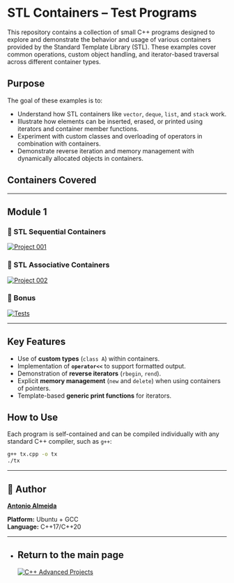 # STL Containers – Test Programs

This repository contains a collection of small C++ programs designed to explore and demonstrate the behavior and usage of various containers provided by the Standard Template Library (STL). These examples cover common operations, custom object handling, and iterator-based traversal across different container types.

## Purpose

The goal of these examples is to:

- Understand how STL containers like `vector`, `deque`, `list`, and `stack` work.
- Illustrate how elements can be inserted, erased, or printed using iterators and container member functions.
- Experiment with custom classes and overloading of operators in combination with containers.
- Demonstrate reverse iteration and memory management with dynamically allocated objects in containers.

## Containers Covered

---
## Module 1

### 📘 STL Sequential Containers  
[![Project 001](https://img.shields.io/badge/Sequential-Containers-blue?style=for-the-badge)](https://github.com/alfecjo/Cplus_plus_Advanced/tree/main/archives/module1/001%20STL%20Sequential%20Containers)

### 📘 STL Associative Containers
[![Project 002](https://img.shields.io/badge/Associative-Containers-blue?style=for-the-badge)](https://github.com/alfecjo/Cplus_plus_Advanced/tree/main/archives/module1/002%20STL%20Associative%20Containers)

### 📘 Bonus 
[![Tests](https://img.shields.io/badge/Bonus-Module1-orange?style=for-the-badge)](https://github.com/alfecjo/Cplus_plus_Advanced/tree/main/archives/module1/999%20Bonus)

---

## Key Features

- Use of **custom types** (`class A`) within containers.
- Implementation of **`operator<<`** to support formatted output.
- Demonstration of **reverse iterators** (`rbegin`, `rend`).
- Explicit **memory management** (`new` and `delete`) when using containers of pointers.
- Template-based **generic print functions** for iterators.

## How to Use

Each program is self-contained and can be compiled individually with any standard C++ compiler, such as `g++`:

```bash
g++ tx.cpp -o tx
./tx

```
---

## 👤 Author
**[Antonio Almeida](https://alfecjo.github.io/)**

**Platform:** Ubuntu + GCC  
**Language:** C++17/C++20  

---

- ## Return to the main page
  [![C++ Advanced Projects](https://img.shields.io/badge/C++_Advanced-000000?style=for-the-badge&logo=github&logoColor=white)](https://github.com/alfecjo/Cplus_plus_Advanced/tree/main)
